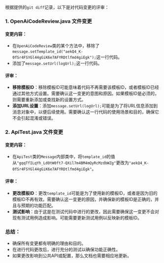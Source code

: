 根据提供的`git diff`记录，以下是对代码变更的评审：

### 1. OpenAiCodeReview.java 文件变更

#### 变更内容：
- 在`OpenAiCodeReview`类的某个方法中，移除了`message.setTemplate_id("aekQ4_K-0fSr4FSYGl44gGiK6e7AFYRDtlfmd4giEgk");`这一行代码。
- 添加了`message.setUrl(logUrl);`这一行代码。

#### 评审：
- **移除模板ID**：移除模板ID可能意味着代码不再需要该模板ID，或者模板ID已经通过其他方式设置。需要确认这一变更的意图和原因。如果模板ID是必须的，则需要重新添加或查找新的设置方式。
- **添加URL设置**：添加`message.setUrl(logUrl);`可能是为了将URL信息添加到消息对象中，以便后续使用。需要确认这一行代码的使用场景和目的，确保它不会引起混淆或错误。

### 2. ApiTest.java 文件变更

#### 变更内容：
- 在`ApiTest`类的`Message`内部类中，将`template_id`的值从`"gqqTfILqYh_Ld0tW0ft7-QXil7m4BM4mQyRcMzdbWZg"`更改为`"aekQ4_K-0fSr4FSYGl44gGiK6e7AFYRDtlfmd4giEgk"`。

#### 评审：
- **更改模板ID**：更改`template_id`可能是为了使用新的模板ID，或者是因为旧的模板ID不再有效。需要确认这一变更的原因，并确保新的模板ID是正确的，并且与预期的功能匹配。
- **测试影响**：由于这是在测试代码中进行的更改，因此需要确保这一变更不会对现有测试用例造成影响。可能需要更新测试用例以反映新的模板ID。

### 总结：
- 确保所有变更都有明确的理由和目的。
- 在进行代码更改后，进行充分的测试以确保功能正确性。
- 如果更改影响到公共API或配置，那么文档也需要相应地更新。